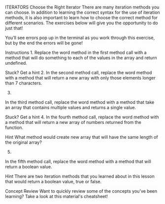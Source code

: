 ITERATORS
Choose the Right Iterator
There are many iteration methods you can choose. In addition to learning the correct syntax for the use of iteration methods, it is also important to learn how to choose the correct method for different scenarios. The exercises below will give you the opportunity to do just that!

You’ll see errors pop up in the terminal as you work through this exercise, but by the end the errors will be gone!

Instructions
1.
Replace the word method in the first method call with a method that will do something to each of the values in the array and return undefined.


Stuck? Get a hint
2.
In the second method call, replace the word method with a method that will return a new array with only those elements longer than 7 characters.

3.
In the third method call, replace the word method with a method that take an array that contains multiple values and returns a single value.


Stuck? Get a hint
4.
In the fourth method call, replace the word method with a method that will return a new array of numbers returned from the function.


Hint
What method would create new array that will have the same length of the original array?

5.
In the fifth method call, replace the word method with a method that will return a boolean value.


Hint
There are two iteration methods that you learned about in this lesson that would return a boolean value, true or false.

Concept Review
Want to quickly review some of the concepts you’ve been learning? Take a look at this material's cheatsheet!

